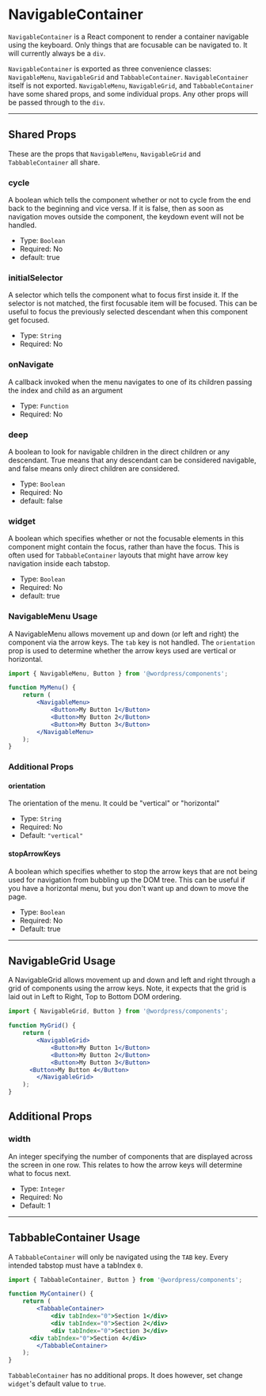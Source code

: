 NavigableContainer
=============

`NavigableContainer` is a React component to render a container navigable using the keyboard. Only things that are focusable can be navigated to. It will currently always be a `div`.

`NavigableContainer` is exported as three convenience classes: `NavigableMenu`, `NavigableGrid` and `TabbableContainer`. `NavigableContainer` itself is not exported. `NavigableMenu`, `NavigableGrid`, and `TabbableContainer` have some shared props, and some individual props. Any other props will be passed through to the `div`.

----

## Shared Props

These are the props that `NavigableMenu`, `NavigableGrid` and `TabbableContainer` all share.

### cycle

A boolean which tells the component whether or not to cycle from the end back to the beginning and vice versa. If it is false, then as soon as navigation moves outside the component, the keydown event will not be handled.

- Type: `Boolean`
- Required: No
- default: true


### initialSelector

A selector which tells the component what to focus first inside it. If the selector is not matched, the first focusable item will be focused. This can be useful to focus the previously selected descendant when this component get focused.

- Type: `String`
- Required: No

### onNavigate

A callback invoked when the menu navigates to one of its children passing the index and child as an argument

- Type: `Function`
- Required: No

### deep

A boolean to look for navigable children in the direct children or any descendant. True means that any descendant can be considered navigable, and false means only direct children are considered.

- Type: `Boolean`
- Required: No
- default: false


### widget

A boolean which specifies whether or not the focusable elements in this component might contain the focus, rather than have the focus. This is often used for `TabbableContainer` layouts that might have arrow key navigation inside each tabstop.

- Type: `Boolean`
- Required: No
- default: true


### NavigableMenu Usage

A NavigableMenu allows movement up and down (or left and right) the component via the arrow keys. The `tab` key is not handled. The `orientation` prop is used to determine whether the arrow keys used are vertical or horizontal.


```jsx
import { NavigableMenu, Button } from '@wordpress/components';

function MyMenu() {
	return (
		<NavigableMenu>
			<Button>My Button 1</Button>
			<Button>My Button 2</Button>
			<Button>My Button 3</Button>
		</NavigableMenu>
	);
}
```

### Additional Props

#### orientation

The orientation of the menu. It could be "vertical" or "horizontal"

- Type: `String`
- Required: No
- Default: `"vertical"`

#### stopArrowKeys

A boolean which specifies whether to stop the arrow keys that are not being used for navigation from bubbling up the DOM tree. This can be useful if you have a horizontal menu, but you don't want up and down to move the page.

- Type: `Boolean`
- Required: No
- Default: true

----

## NavigableGrid Usage

A NavigableGrid allows movement up and down and left and right through a grid of components using the arrow keys. Note, it expects that the grid is laid out in Left to Right, Top to Bottom DOM ordering.

```jsx
import { NavigableGrid, Button } from '@wordpress/components';

function MyGrid() {
	return (
		<NavigableGrid>
			<Button>My Button 1</Button>
			<Button>My Button 2</Button>
			<Button>My Button 3</Button>
      <Button>My Button 4</Button>
		</NavigableGrid>
	);
}
```
## Additional Props

### width

An integer specifying the number of components that are displayed across the screen in one row. This relates to how the arrow keys will determine what to focus next.

- Type: `Integer`
- Required: No
- Default: 1

----

## TabbableContainer Usage

A `TabbableContainer` will only be navigated using the `TAB` key. Every intended tabstop must have a tabIndex `0`.

```jsx
import { TabbableContainer, Button } from '@wordpress/components';

function MyContainer() {
	return (
		<TabbableContainer>
			<div tabIndex="0">Section 1</div>
			<div tabIndex="0">Section 2</div>
			<div tabIndex="0">Section 3</div>
      <div tabIndex="0">Section 4</div>
		</TabbableContainer>
	);
}
```

`TabbableContainer` has no additional props. It does however, set change `widget`'s default value to `true`.

